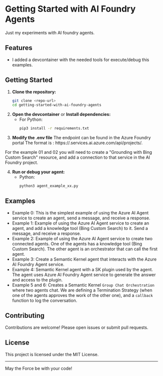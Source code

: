 # Getting Started with AI Foundry Agents

Just my experiments with AI foundry agents. 

## Features

- I added a devcontainer with the needed tools for execute/debug this examples.

## Getting Started

1. **Clone the repository:**
    ```bash
    git clone <repo-url>
    cd getting-started-with-ai-foundry-agents
    ```
2. **Open the devcontainer** 
or 
**Install dependencies:**
    - For Python:
      ```bash
      pip3 install -r requirements.txt
      ```
3. **Modify the .env file**
The endpoint can be found in the Azure Foundry portal
The format is : https://<resource>.services.ai.azure.com/api/projects/<project-name>.

For the example 01 and 02 you will need to create a "Grounding with Bing Custom Search" resource, and add a connection to that service in the AI Foundry project.


4. **Run or debug your agent:**    
    - Python:
      ```bash
      python3 agent_example_xx.py
      ```

## Examples

- Example 0: This is the simplest example of using the Azure AI Agent service to create an agent, send a message, and receive a response.
- Example 1: Example of using the Azure AI Agent service to create an agent, and add a knowledge tool (Bing Custom Search) to it. Send a message, and receive a response.
- Example 2: Example of using the Azure AI Agent service to create two connected agents. One of the agents has a knowledge tool (Bing Custom Search). The other agent is an orchestrator that can call the first agent.
- Example 3: Create a Semantic Kernel agent that interacts with the Azure AI Foundry Agent service.
- Example 4: Semantic Kernel agent with a SK plugin used by the agent. The agent uses Azure AI Foundry Agent service to generate the answer and access to the plugin. 
- Example 5 and 6: Creates a Semantic Kernel `Group Chat Orchestration` where two agents chat. We are defining a Termination Strategy (when one of the agents approves the work of the other one), and a `callback` function to log the conversation.


## Contributing

Contributions are welcome! Please open issues or submit pull requests.

## License

This project is licensed under the MIT License.

---
May the Force be with your code!